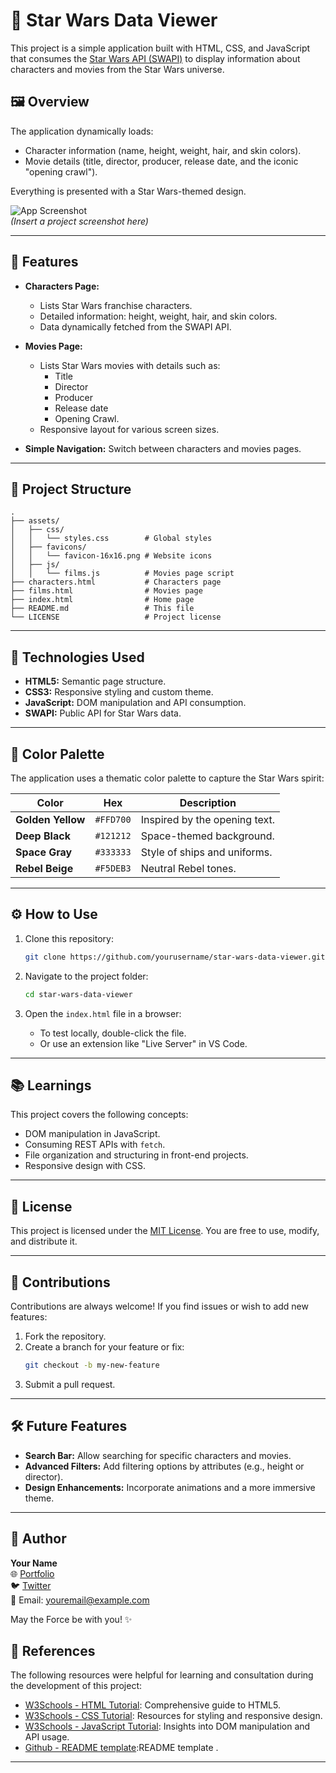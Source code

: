 
# 🌌 Star Wars Data Viewer

This project is a simple application built with HTML, CSS, and JavaScript that consumes the [Star Wars API (SWAPI)](https://swapi.dev/) to display information about characters and movies from the Star Wars universe.

## 🖼️ Overview

The application dynamically loads:
- Character information (name, height, weight, hair, and skin colors).
- Movie details (title, director, producer, release date, and the iconic "opening crawl").

Everything is presented with a Star Wars-themed design.

![App Screenshot](assets/screenshots/demo.png)  
*(Insert a project screenshot here)*

---

## 🚀 Features

- **Characters Page:**
  - Lists Star Wars franchise characters.
  - Detailed information: height, weight, hair, and skin colors.
  - Data dynamically fetched from the SWAPI API.

- **Movies Page:**
  - Lists Star Wars movies with details such as:
    - Title
    - Director
    - Producer
    - Release date
    - Opening Crawl.
  - Responsive layout for various screen sizes.

- **Simple Navigation:** Switch between characters and movies pages.

---

## 📂 Project Structure

```plaintext
.
├── assets/
│   ├── css/
│   │   └── styles.css        # Global styles
│   ├── favicons/
│   │   └── favicon-16x16.png # Website icons
│   ├── js/
│   │   └── films.js          # Movies page script
├── characters.html           # Characters page
├── films.html                # Movies page
├── index.html                # Home page
├── README.md                 # This file
└── LICENSE                   # Project license
```

---

## 🔧 Technologies Used

- **HTML5:** Semantic page structure.
- **CSS3:** Responsive styling and custom theme.
- **JavaScript:** DOM manipulation and API consumption.
- **SWAPI:** Public API for Star Wars data.

---

## 🌈 Color Palette

The application uses a thematic color palette to capture the Star Wars spirit:

| Color             | Hex       | Description                  |
|-------------------|-----------|------------------------------|
| **Golden Yellow** | `#FFD700` | Inspired by the opening text.|
| **Deep Black**    | `#121212` | Space-themed background.     |
| **Space Gray**    | `#333333` | Style of ships and uniforms. |
| **Rebel Beige**   | `#F5DEB3` | Neutral Rebel tones.         |

---

## ⚙️ How to Use

1. Clone this repository:
   ```bash
   git clone https://github.com/yourusername/star-wars-data-viewer.git
   ```

2. Navigate to the project folder:
   ```bash
   cd star-wars-data-viewer
   ```

3. Open the `index.html` file in a browser:
   - To test locally, double-click the file.
   - Or use an extension like "Live Server" in VS Code.

---

## 📚 Learnings

This project covers the following concepts:
- DOM manipulation in JavaScript.
- Consuming REST APIs with `fetch`.
- File organization and structuring in front-end projects.
- Responsive design with CSS.

---

## 📜 License

This project is licensed under the [MIT License](LICENSE). You are free to use, modify, and distribute it.

---

## 🤝 Contributions

Contributions are always welcome! If you find issues or wish to add new features:

1. Fork the repository.
2. Create a branch for your feature or fix:
   ```bash
   git checkout -b my-new-feature
   ```
3. Submit a pull request.

---

## 🛠️ Future Features

- **Search Bar:** Allow searching for specific characters and movies.
- **Advanced Filters:** Add filtering options by attributes (e.g., height or director).
- **Design Enhancements:** Incorporate animations and a more immersive theme.

---

## 👾 Author

**Your Name**  
🌐 [Portfolio](https://yourportfolio.com)  
🐦 [Twitter](https://twitter.com/yourprofile)  
📧 Email: youremail@example.com

May the Force be with you! ✨

## 🔗 References

The following resources were helpful for learning and consultation during the development of this project:

- [W3Schools - HTML Tutorial](https://www.w3schools.com/html/default.asp): Comprehensive guide to HTML5.
- [W3Schools - CSS Tutorial](https://www.w3schools.com/css/default.asp): Resources for styling and responsive design.
- [W3Schools - JavaScript Tutorial](https://www.w3schools.com/js/default.asp): Insights into DOM manipulation and API usage.
- [Github - README template](https://github.com/othneildrew/Best-README-Template):README template .

---
